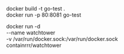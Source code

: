 docker build -t go-test .  
docker run -p 80:8081 go-test


docker run -d \
    --name watchtower \
    -v /var/run/docker.sock:/var/run/docker.sock \
    containrrr/watchtower

